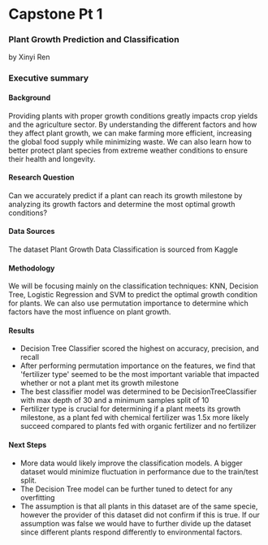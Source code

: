 # Capstone Pt 1
### Plant Growth Prediction and Classification

by Xinyi Ren

### Executive summary

#### Background
Providing plants with proper growth conditions greatly impacts crop yields and the agriculture sector. By understanding the different factors and how they affect plant growth, we can make farming more efficient, increasing the global food supply while minimizing waste. We can also learn how to better protect plant species from extreme weather conditions to ensure their health and longevity.

#### Research Question
Can we accurately predict if a plant can reach its growth milestone by analyzing its growth factors and determine the most optimal growth conditions?

#### Data Sources
The dataset Plant Growth Data Classification is sourced from Kaggle

#### Methodology
We will be focusing mainly on the classification techniques: KNN, Decision Tree, Logistic Regression and SVM to predict the optimal growth condition for plants. We can also use permutation importance to determine which factors have the most influence on plant growth.

#### Results
- Decision Tree Classifier scored the highest on accuracy, precision, and recall
- After performing permutation importance on the features, we find that 'fertilizer type' seemed to be the most important variable that impacted whether or not a plant met its growth milestone
- The best classifier model was determined to be DecisionTreeClassifier with max depth of 30 and a minimum samples split of 10
- Fertilizer type is crucial for determining if a plant meets its growth milestone, as a plant fed with chemical fertilizer was 1.5x more likely succeed compared to plants fed with organic fertilizer and no fertilizer

#### Next Steps
- More data would likely improve the classification models. A bigger dataset would minimize fluctuation in performance due to the train/test split.
- The Decision Tree model can be further tuned to detect for any overfitting
- The assumption is that all plants in this dataset are of the same specie, however the provider of this dataset did not confirm if this is true. If our assumption was false we would have to further divide up the dataset since different plants respond differently to environmental factors.
